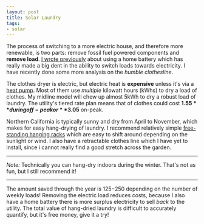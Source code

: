 ```yaml
---
layout: post
title: Solar Laundry
tags:
- solar
---
```



The process of switching to a more electric house, and therefore more
renewable, is two parts: remove fossil fuel powered components and **remove
load**.
[I wrote previously](/2025/03/07/battery-powered.html)
about using a home battery which has really made a big dent in the ability to switch loads towards electricity. I have recently done some more analysis on the _humble clothesline_.

The clothes dryer is electric, but electric heat is **expensive** unless it's
via a [heat pump](https://www.youtube.com/@TechnologyConnections). Most of them
use _multiple_ kilowatt hours (kWhs) to dry a load of clothes. My midline model
will chew up almost 5kWh to dry a robust load of laundry. The utility's tiered
rate plan means that of clothes could cost **$1.55** during off-peak or **$3.05** on-peak.

Northern California is typically sunny and dry from April to November, which
makes for easy hang-drying of laundry. I recommend relatively simple
[free-standing hanging
racks](https://www.homedepot.com/p/Everyday-Home-23-3-in-x-42-in-Freestanding-Collapsible-Stainless-Steel-Laundry-Drying-Rack-W050049/309795575)
which are easy to shift around depending on the sunlight or wind. I also have a
retractable clothes line which I have yet to install, since i cannot really
find a good stretch across the garden.

----

_Note:_ Technically you can hang-dry indoors during the winter. That's not as fun, but I still recommend it!

----

The amount saved through the year is $125-$250 depending on the number of
weekly loads! Removing the electric load reduces costs, because I also have a
home battery there is more surplus electricity to sell _back_ to the utility.
The total value of hang-dried laundry is difficult to accurately quantify, but
it's free money, give it a try!
